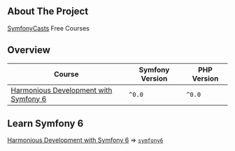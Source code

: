 ## About The Project
[SymfonyCasts][symfonycasts] Free Courses


## Overview
| Course                                               | Symfony Version | PHP Version |
|------------------------------------------------------|-----------------|-------------|
| [Harmonious Development with Symfony 6][sc-symfony6] | `^0.0`          | `^0.0`      |

[//]: # (| [Charming Development in Symfony 5][sc-symfony-5]            | `^0.0`          | `^0.0`      |)
[//]: # (| [Webpack Encore: Frontend like a Pro!][sc-webpack-encore]    | `^0.0`          | `^0.0`      |)
[//]: # (| [Stellar Development with Symfony 4][sc-symfony-4]           | `^0.0`          | `^0.0`      |)
[//]: # (| [Lean and Mean Dev with PhpStorm &#40;for Symfony&#41;][sc-phpstorm] | `^0.0`          | `^0.0`      |)
[//]: # (| [Contributing back to Symfony!][sc-contributing]             | `^0.0`          | `^0.0`      |)


## Learn Symfony 6
[Harmonious Development with Symfony 6][sc-symfony6] => [`symfony6`][symfony6]


[//]: # (## Learn Symfony 5)

[//]: # ([Charming Development in Symfony 5][sc-symfony-5] => [`symfony-5`][symfony-5])


[//]: # (## Learn JavaScript)
[//]: # ([Webpack Encore: Frontend like a Pro!][sc-webpack-encore] => [`webpack-encore`][webpack-encore])


[//]: # (## Learn Symfony 4)
[//]: # ([Stellar Development with Symfony 4][sc-symfony-4] => [`symfony-4`][symfony-4])
[//]: # ([Lean and Mean Dev with PhpStorm &#40;for Symfony&#41;][sc-phpstorm] => [`phpstorm`][phpstorm])
[//]: # ([Contributing back to Symfony!][sc-contributing] => [`contributing`][contributing])





[//]: # (Links)
[symfonycasts]: https://symfonycasts.com/

[sc-symfony6]: https://symfonycasts.com/screencast/symfony
[symfony6]: https://github.com/habibun/symfony-casts/tree/symfony6

[sc-symfony-5]: https://symfonycasts.com/screencast/symfony5
[symfony-5]: https://github.com/habibun/symfony-casts/tree/symfony-5

[sc-webpack-encore]: https://symfonycasts.com/screencast/symfony
[webpack-encore]: https://github.com/habibun/symfony-casts/tree/webpack-encore

[sc-symfony-4]: https://symfonycasts.com/screencast/symfony
[symfony-4]: https://github.com/habibun/symfony-casts/tree/symfony-4

[sc-phpstorm]: https://symfonycasts.com/screencast/phpstorm
[phpstorm]: https://github.com/habibun/symfony-casts/tree/phpstorm

[sc-contributing]: https://symfonycasts.com/screencast/contributing
[contributing]: https://github.com/habibun/symfony-casts/tree/contributing

